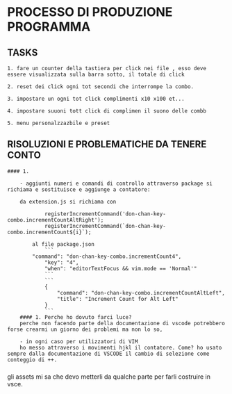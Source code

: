 # PROCESSO DI PRODUZIONE PROGRAMMA

## TASKS
    1. fare un counter della tastiera per click nei file , esso deve essere visualizzata sulla barra sotto, il totale di click

    2. reset dei click ogni tot secondi che interrompe la combo. 

    3. impostare un ogni tot click complimenti x10 x100 et... 

    4. impostare suuoni tott click di complimen il suono delle combb 

    5. menu personalzzazbile e preset

##  RISOLUZIONI E PROBLEMATICHE DA TENERE CONTO

    #### 1. 
    
        - aggiunti numeri e comandi di controllo attraverso package si richiama e sostituisce e aggiunge a contatore:

        da extension.js si richiama con 
                
                registerIncrementCommand('don-chan-key-combo.incrementCountAltRight');
                registerIncrementCommand(`don-chan-key-combo.incrementCount${i}`);

            al file package.json
                ```
            "command": "don-chan-key-combo.incrementCount4",
                "key": "4",
                "when": "editorTextFocus && vim.mode == 'Normal'"
                ```
                ```
                {
                    "command": "don-chan-key-combo.incrementCountAltLeft",
                    "title": "Increment Count for Alt Left"
                }
                ```
        #### 1. Perche ho dovuto farci luce?
        perche non facendo parte della documentazione di vscode potrebbero forse crearmi un giorno dei problemi ma non lo so,

        - in ogni caso per utilizzatori di VIM
        ho messo attraverso i movimenti hjkl il contatore. Come? ho usato sempre dalla documentazione di VSCODE il cambio di selezione come conteggio di ++.
        
        




### 

gli assets mi sa che devo metterli da qualche parte per farli costruire in vsce.

